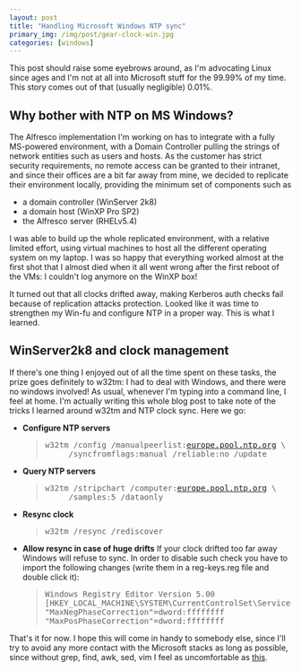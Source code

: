 ```yaml
---
layout: post
title: "Handling Microsoft Windows NTP sync"
primary_img: /img/post/gear-clock-win.jpg
categories: [windows]
---
```


This post should raise some eyebrows around, as I'm advocating Linux since ages and I'm not at all into Microsoft stuff for the 99.99% of my time. This story comes out of that (usually negligible) 0.01%.

Why bother with NTP on MS Windows?
----------------------------------
The Alfresco implementation I'm working on has to integrate with a fully MS-powered environment, with a Domain Controller pulling the strings of network entities such as users and hosts. As the customer has strict security requirements, no remote access can be granted to their intranet, and since their offices are a bit far away from mine, we decided to replicate their environment locally, providing the minimum set of components such as
<ul>
	<li>a domain controller (WinServer 2k8)</li>
	<li>a domain host (WinXP Pro SP2)</li>
	<li>the Alfresco server (RHELv5.4)</li>
</ul>
I was able to build up the whole replicated environment, with a relative limited effort, using virtual machines to host all the different operating system on my laptop. I was so happy that everything worked almost at the first shot that I almost died when it all went wrong after the first reboot of the VMs: I couldn't log anymore on the WinXP box!

It turned out that all clocks drifted away, making Kerberos auth checks fail because of replication attacks protection. Looked like it was time to strengthen my Win-fu and configure NTP in a proper way. This is what I learned.

WinServer2k8 and clock management
---------------------------------

If there's one thing I enjoyed out of all the time spent on these tasks, the prize goes definitely to w32tm: I had to deal with Windows, and there were no windows involved! As usual, whenever I'm typing into a command line, I feel at home. I'm actually writing this whole blog post to take note of the tricks I learned around w32tm and NTP clock sync. Here we go:
<ul>
	<li><strong>Configure NTP servers</strong>
<blockquote><pre>w32tm /config /manualpeerlist:<a href="http://europe.pool.ntp.org" target="_blank">europe.pool.ntp.org</a> \
&nbsp;&nbsp;&nbsp;&nbsp; /syncfromflags:manual /reliable:no /update</pre></blockquote>
</li>
	<li><strong>Query NTP servers</strong>
<blockquote><pre>w32tm /stripchart /computer:<a href="http://europe.pool.ntp.org" target="_blank">europe.pool.ntp.org</a> \
&nbsp;&nbsp;&nbsp;&nbsp; /samples:5 /dataonly</pre></blockquote>
</li>
	<li><strong>Resync clock</strong>
<blockquote><pre>w32tm /resync /rediscover</pre></blockquote>
</li>
	<li><strong>Allow resync in case of huge drifts</strong>
If your clock drifted too far away Windows will refuse to sync. In order to disable such check you have to import the following changes (write them in a reg-keys.reg file and double click it):
<blockquote><pre>Windows Registry Editor Version 5.00
[HKEY_LOCAL_MACHINE\SYSTEM\CurrentControlSet\Services\W32Time\Config]
"MaxNegPhaseCorrection"=dword:ffffffff
"MaxPosPhaseCorrection"=dword:ffffffff</pre></blockquote>
</li>
</ul>

That's it for now. I hope this will come in handy to somebody else, since I'll try to avoid any more contact with the Microsoft stacks as long as possible, since without grep, find, awk, sed, vim I feel as uncomfortable as <a href="http://farm4.static.flickr.com/3290/2615393415_0d9e8eb97d.jpg">this</a>.
